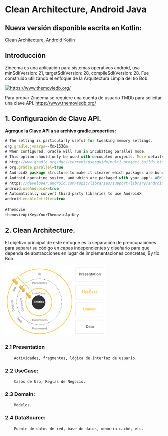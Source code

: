 Clean Architecture, Android Java
================================

## Nueva versión disponible escrita en Kotlin:
[Clean Architecture, Android Kotlin](https://github.com/Juan-Ricardo/Clean-Architecture-Android-Kotlin)

Introducción
-----------------
Zineema es una aplicación para sistemas operativos android, usa minSdkVersion: 21, targetSdkVersion: 28, compileSdkVersion: 28. Fue construido utilizando el enfoque de la Arquitectura Limpia del tío Bob.

<a href="https://www.themoviedb.org/">
  <img alt="https://www.themoviedb.org/"
       src="https://www.themoviedb.org/assets/2/v4/logos/primary-green-d70eebe18a5eb5b166d5c1ef0796715b8d1a2cbc698f96d311d62f894ae87085.svg" width="124" height="124"/>
</a>

Para probar Zineema se requiere una cuenta de usuario TMDb para solicitar una clave API.
https://www.themoviedb.org/

## 1. Configuración de Clave API.
**Agregue la Clave API a su archivo gradle.properties:**
```javascript
# The setting is particularly useful for tweaking memory settings.
org.gradle.jvmargs=-Xmx1536m
# When configured, Gradle will run in incubating parallel mode.
# This option should only be used with decoupled projects. More details, visit
# http://www.gradle.org/docs/current/userguide/multi_project_builds.html#sec:decoupled_projects
# org.gradle.parallel=true
# AndroidX package structure to make it clearer which packages are bundled with the
# Android operating system, and which are packaged with your app's APK
# https://developer.android.com/topic/libraries/support-library/androidx-rn
android.useAndroidX=true
# Automatically convert third-party libraries to use AndroidX
android.enableJetifier=true

#Themovie
themovieApiKey=YourThemovieApiKey
```
## 2. Clean Architecture.
El objetivo principal de este enfoque es la separación de preocupaciones para separar su código en capas independientes y diseñarlo para que dependa de abstracciones en lugar de implementaciones concretas, By tío Bob.

<img src="https://github.com/Juan-Ricardo/Android-Java-Clean-Architecture/blob/master/resource/src/main/assets/images/Arquitectura-Android-Clean-Architecture.jpeg" width="324" height="224"/>

### 2.1 Presentation
        Actividades, fragmentos, lógica de interfaz de usuario.
### 2.2 UseCase: 
        Casos de Uso, Reglas de Negocio.
### 2.3 Domain: 
        Modelos.
### 2.4 DataSource: 
        Fuente de datos de red, base de datos, memoria caché, etc.
